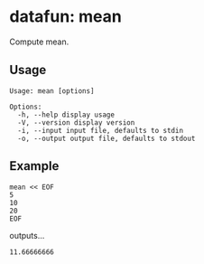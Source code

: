 datafun: mean
=============

Compute mean.



Usage
-----

    Usage: mean [options]

    Options:
      -h, --help display usage
      -V, --version display version
      -i, --input input file, defaults to stdin
      -o, --output output file, defaults to stdout


Example
-------

    mean << EOF
    5
    10
    20
    EOF

outputs...

    11.66666666

